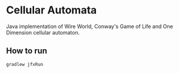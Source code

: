 # Cellular Automata #
Java implementation of Wire World, Conway's Game of Life and One Dimension cellular automaton.

## How to run ##

```
gradlew jfxRun
```

